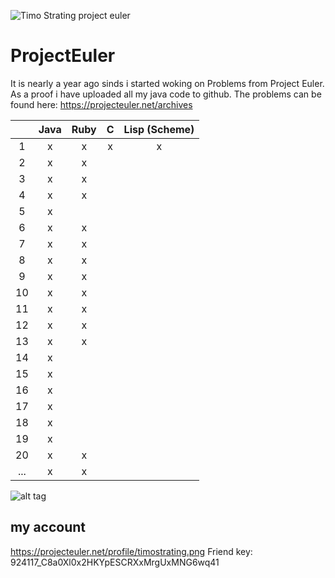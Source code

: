 ![Timo Strating project euler](https://projecteuler.net/profile/timostrating.png)

# ProjectEuler
It is nearly a year ago sinds i started woking on Problems from Project Euler.
As a proof i have uploaded all my java code to github.
The problems can be found here:  https://projecteuler.net/archives


| | Java | Ruby | C | Lisp (Scheme) |
|:---:|:-:|:-:|:-:|:-:|
| 1   | x | x | x | x |
| 2   | x | x |   |   |
| 3   | x | x |   |   |
| 4   | x | x |   |   |
| 5   | x |   |   |   |
| 6   | x | x |   |   |
| 7   | x | x |   |   |
| 8   | x | x |   |   |
| 9   | x | x |   |   |
| 10  | x | x |   |   |
| 11  | x | x |   |   |
| 12  | x | x |   |   |
| 13  | x | x |   |   |
| 14  | x |   |   |   |
| 15  | x |   |   |   |
| 16  | x |   |   |   |
| 17  | x |   |   |   |
| 18  | x |   |   |   |
| 19  | x |   |   |   |
| 20  | x | x |   |   |
| ... | x | x |   |   |

![alt tag](https://raw.githubusercontent.com/timostrating/ProjectEuler/master/ProjectEuler-Dashboard.png)

## my account 
https://projecteuler.net/profile/timostrating.png
Friend key: 924117_C8a0Xl0x2HKYpESCRXxMrgUxMNG6wq41

